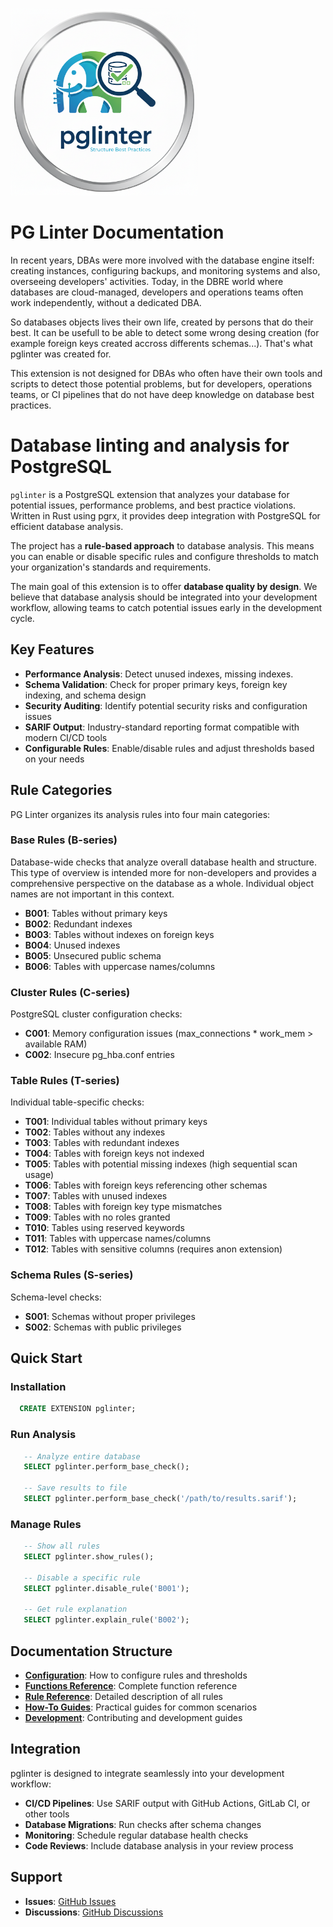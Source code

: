 <p aling="center">
<img src="images/pglinter_logo.png" alt="PGLinter Logo" width="300">
</p>

# PG Linter Documentation

In recent years, DBAs were more involved with the database engine itself: creating instances, configuring backups, and monitoring systems and also, overseeing developers' activities.
Today, in the DBRE world where databases are cloud-managed, developers and operations teams often work independently, without a dedicated DBA.

So databases objects lives their own life, created by persons that do their best. It can be usefull to be able to detect some wrong desing creation (for example foreign keys created accross differents schemas...). That's what pglinter was created for.

This extension is not designed for DBAs who often have their own tools and scripts to detect those potential problems, but for developers, operations teams, or CI pipelines that do not have deep knowledge on database best practices.

Database linting and analysis for PostgreSQL
===============================================================================

`pglinter` is a PostgreSQL extension that analyzes your database for potential issues, performance problems, and best practice violations. Written in Rust using pgrx, it provides deep integration with PostgreSQL for efficient database analysis.

The project has a **rule-based approach** to database analysis. This means you can enable or disable specific rules and configure thresholds to match your organization's standards and requirements.

The main goal of this extension is to offer **database quality by design**. We believe that database analysis should be integrated into your development workflow, allowing teams to catch potential issues early in the development cycle.

## Key Features

* **Performance Analysis**: Detect unused indexes, missing indexes.
* **Schema Validation**: Check for proper primary keys, foreign key indexing, and schema design
* **Security Auditing**: Identify potential security risks and configuration issues
* **SARIF Output**: Industry-standard reporting format compatible with modern CI/CD tools
* **Configurable Rules**: Enable/disable rules and adjust thresholds based on your needs

## Rule Categories

PG Linter organizes its analysis rules into four main categories:

### Base Rules (B-series)

Database-wide checks that analyze overall database health and structure. This type of overview is intended more for non-developers and provides a comprehensive perspective on the database as a whole.
Individual object names are not important in this context.

* **B001**: Tables without primary keys
* **B002**: Redundant indexes
* **B003**: Tables without indexes on foreign keys
* **B004**: Unused indexes
* **B005**: Unsecured public schema
* **B006**: Tables with uppercase names/columns

### Cluster Rules (C-series)

PostgreSQL cluster configuration checks:

* **C001**: Memory configuration issues (max_connections * work_mem > available RAM)
* **C002**: Insecure pg_hba.conf entries

### Table Rules (T-series)

Individual table-specific checks:

* **T001**: Individual tables without primary keys
* **T002**: Tables without any indexes
* **T003**: Tables with redundant indexes
* **T004**: Tables with foreign keys not indexed
* **T005**: Tables with potential missing indexes (high sequential scan usage)
* **T006**: Tables with foreign keys referencing other schemas
* **T007**: Tables with unused indexes
* **T008**: Tables with foreign key type mismatches
* **T009**: Tables with no roles granted
* **T010**: Tables using reserved keywords
* **T011**: Tables with uppercase names/columns
* **T012**: Tables with sensitive columns (requires anon extension)

### Schema Rules (S-series)

Schema-level checks:

* **S001**: Schemas without proper privileges
* **S002**: Schemas with public privileges

## Quick Start

### **Installation**

```sql
  CREATE EXTENSION pglinter;
```

### **Run Analysis**

```sql
   -- Analyze entire database
   SELECT pglinter.perform_base_check();

   -- Save results to file
   SELECT pglinter.perform_base_check('/path/to/results.sarif');
```

### **Manage Rules**

```sql
   -- Show all rules
   SELECT pglinter.show_rules();

   -- Disable a specific rule
   SELECT pglinter.disable_rule('B001');

   -- Get rule explanation
   SELECT pglinter.explain_rule('B002');
```

## Documentation Structure

* **[Configuration](configure.md)**: How to configure rules and thresholds
* **[Functions Reference](functions/README.md)**: Complete function reference
* **[Rule Reference](rules/README.md)**: Detailed description of all rules
* **[How-To Guides](how-to/README.md)**: Practical guides for common scenarios
* **[Development](dev/README.md)**: Contributing and development guides

## Integration

pglinter is designed to integrate seamlessly into your development workflow:

* **CI/CD Pipelines**: Use SARIF output with GitHub Actions, GitLab CI, or other tools
* **Database Migrations**: Run checks after schema changes
* **Monitoring**: Schedule regular database health checks
* **Code Reviews**: Include database analysis in your review process

## Support

* **Issues**: [GitHub Issues](https://github.com/pmpetit/pglinter/issues)
* **Discussions**: [GitHub Discussions](https://github.com/pmpetit/pglinter/discussions)
